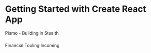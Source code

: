 # Getting Started with Create React App

Pismo - Building in Stealth

### 

Financial Tooling Incoming
